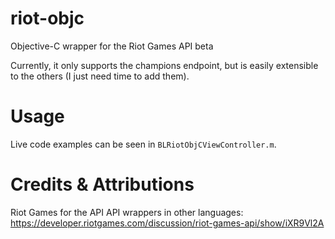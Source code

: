 riot-objc
=========
Objective-C wrapper for the Riot Games API beta  

Currently, it only supports the champions endpoint, but is easily extensible to the others (I just need time to add them).

Usage
=========
Live code examples can be seen in `BLRiotObjCViewController.m`.

Credits & Attributions
==========
Riot Games for the API
API wrappers in other languages: https://developer.riotgames.com/discussion/riot-games-api/show/iXR9Vl2A
